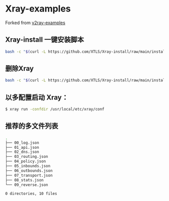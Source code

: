 
# Xray-examples

Forked from [v2ray-examples](https://github.com/v2fly/v2ray-examples)

## Xray-install 一键安装脚本

```bash
bash -c "$(curl -L https://github.com/XTLS/Xray-install/raw/main/install-release.sh)" @ install -u root
```
## 删除Xray

```bash
bash -c "$(curl -L https://github.com/XTLS/Xray-install/raw/main/install-release.sh)" @ remove --purge
```
## 以多配置启动 Xray：

```bash
$ xray run -confdir /usr/local/etc/xray/conf
```

## 推荐的多文件列表

```bash
.
├── 00_log.json
├── 01_api.json
├── 02_dns.json
├── 03_routing.json
├── 04_policy.json
├── 05_inbounds.json
├── 06_outbounds.json
├── 07_transport.json
├── 08_stats.json
└── 09_reverse.json

0 directories, 10 files
```